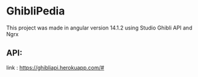 # GhibliPedia

This project was made in angular version 14.1.2 using Studio Ghibli API and Ngrx

## API:
link : https://ghibliapi.herokuapp.com/#
